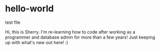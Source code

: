 # hello-world
test file

Hi, this is Sherry. I'm re-learning how to code after working as a programmer and database admin for more than a few years! Just keeping up with what's new out here! :)

